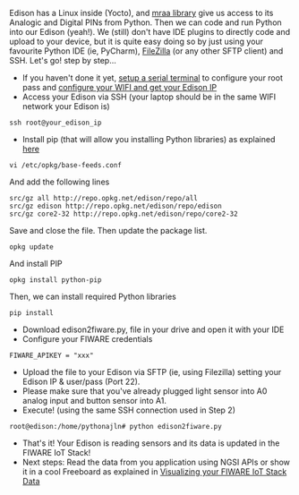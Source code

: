 Edison has a Linux inside (Yocto), and [mraa library](http://iotdk.intel.com/docs/master/mraa/) give us access to its Analogic and Digital PINs from Python. Then we can code and run Python into our Edison (yeah!).
We (still) don't have IDE plugins to directly code and upload to your device, but it is quite easy doing so by just using your favourite Python IDE (ie, PyCharm), [FileZilla](http://sourceforge.net/projects/filezilla/) (or any other SFTP client) and SSH. Let's go! step by step...
* If you haven't done it yet, [setup a serial terminal](https://software.intel.com/es-es/get-started-edison-osx-step3) to configure your root pass and [configure your WIFI and get your Edison IP](https://software.intel.com/es-es/get-started-edison-osx-step4)
* Access your Edison via SSH (your laptop should be in the same WIFI network your Edison is)
```
ssh root@your_edison_ip
```
* Install pip (that will allow you installing Python libraries) as explained [here](http://blog.salvius.org/2015/05/installing-pip-on-intel-edison.html)
```
vi /etc/opkg/base-feeds.conf
```
And add the following lines
```
src/gz all http://repo.opkg.net/edison/repo/all
src/gz edison http://repo.opkg.net/edison/repo/edison
src/gz core2-32 http://repo.opkg.net/edison/repo/core2-32
```
Save and close the file. Then update the package list.
```
opkg update
```
And install PIP
```
opkg install python-pip
```
Then, we can install required Python libraries
```
pip install
```
* Download edison2fiware.py,  file in your drive and open it with your IDE
* Configure your FIWARE credentials
```
FIWARE_APIKEY = "xxx"
```
* Upload the file to your Edison via SFTP (ie, using Filezilla) setting your Edison IP & user/pass (Port 22).
* Please make sure that you've already plugged light sensor into A0 analog input and button sensor into A1.
* Execute! (using the same SSH connection used in Step 2)
```
root@edison:/home/pythonajln# python edison2fiware.py
```
* That's it! Your Edison is reading sensors and its data is updated in the FIWARE IoT Stack!
* Next steps: Read the data from you application using NGSI APIs or show it in a cool Freeboard as explained in [Visualizing your FIWARE IoT Stack Data](https://github.com/telefonicaid/fiware-edison/blob/develop/README.md#accesing-your-fiware-iot-stack-data)

